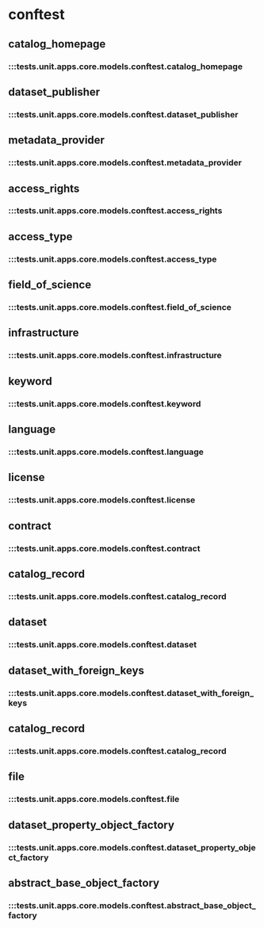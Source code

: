 # conftest

## catalog_homepage

### :::tests.unit.apps.core.models.conftest.catalog_homepage

## dataset_publisher

### :::tests.unit.apps.core.models.conftest.dataset_publisher

## metadata_provider

### :::tests.unit.apps.core.models.conftest.metadata_provider

## access_rights

### :::tests.unit.apps.core.models.conftest.access_rights

## access_type

### :::tests.unit.apps.core.models.conftest.access_type

## field_of_science

### :::tests.unit.apps.core.models.conftest.field_of_science

## infrastructure

### :::tests.unit.apps.core.models.conftest.infrastructure

## keyword

### :::tests.unit.apps.core.models.conftest.keyword

## language

### :::tests.unit.apps.core.models.conftest.language

## license

### :::tests.unit.apps.core.models.conftest.license

## contract

### :::tests.unit.apps.core.models.conftest.contract

## catalog_record

### :::tests.unit.apps.core.models.conftest.catalog_record

## dataset

### :::tests.unit.apps.core.models.conftest.dataset

## dataset_with_foreign_keys

### :::tests.unit.apps.core.models.conftest.dataset_with_foreign_keys

## catalog_record

### :::tests.unit.apps.core.models.conftest.catalog_record

## file

### :::tests.unit.apps.core.models.conftest.file

## dataset_property_object_factory

### :::tests.unit.apps.core.models.conftest.dataset_property_object_factory

## abstract_base_object_factory

### :::tests.unit.apps.core.models.conftest.abstract_base_object_factory

